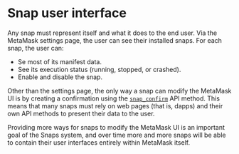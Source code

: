 # Snap user interface

Any snap must represent itself and what it does to the end user.
Via the MetaMask settings page, the user can see their installed snaps.
For each snap, the user can:

- Se most of its manifest data.
- See its execution status (running, stopped, or crashed).
- Enable and disable the snap.

Other than the settings page, the only way a snap can modify the MetaMask UI is by creating a
confirmation using the [`snap_confirm`](../reference/rpc-api.md#snap_confirm) API method.
This means that many snaps must rely on web pages (that is, dapps) and their own API methods to
present their data to the user.

Providing more ways for snaps to modify the MetaMask UI is an important goal of the Snaps system,
and over time more and more snaps will be able to contain their user interfaces entirely within
MetaMask itself.